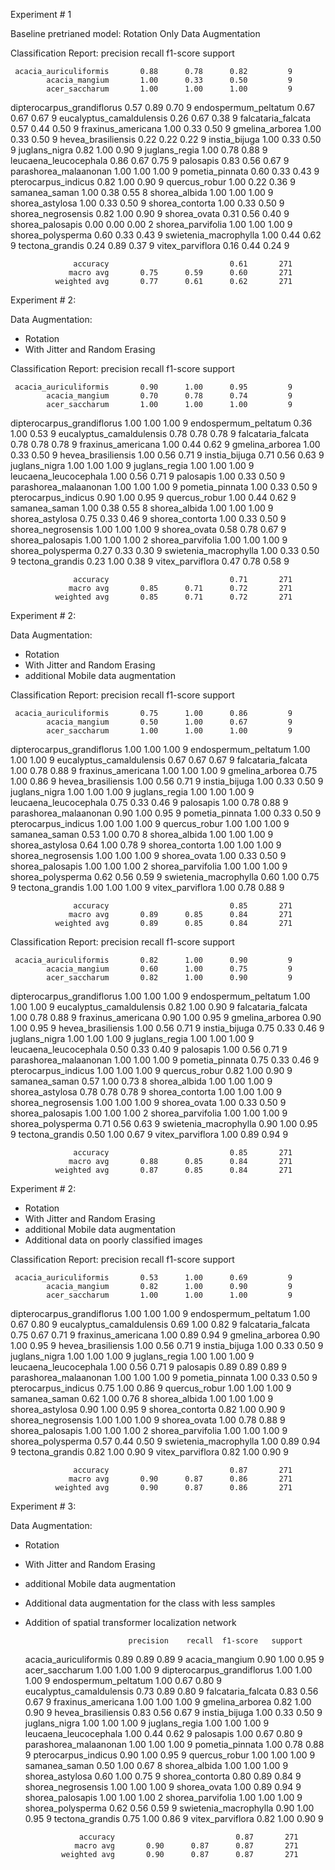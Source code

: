 Experiment # 1

Baseline pretrianed model:
Rotation Only Data Augmentation

Classification Report:
                             precision    recall  f1-score   support

     acacia_auriculiformis       0.88      0.78      0.82         9
            acacia_mangium       1.00      0.33      0.50         9
            acer_saccharum       1.00      1.00      1.00         9
dipterocarpus_grandiflorus       0.57      0.89      0.70         9
      endospermum_peltatum       0.67      0.67      0.67         9
  eucalyptus_camaldulensis       0.26      0.67      0.38         9
        falcataria_falcata       0.57      0.44      0.50         9
        fraxinus_americana       1.00      0.33      0.50         9
           gmelina_arborea       1.00      0.33      0.50         9
        hevea_brasiliensis       0.22      0.22      0.22         9
             instia_bijuga       1.00      0.33      0.50         9
             juglans_nigra       0.82      1.00      0.90         9
             juglans_regia       1.00      0.78      0.88         9
     leucaena_leucocephala       0.86      0.67      0.75         9
                 palosapis       0.83      0.56      0.67         9
     parashorea_malaanonan       1.00      1.00      1.00         9
           pometia_pinnata       0.60      0.33      0.43         9
       pterocarpus_indicus       0.82      1.00      0.90         9
             quercus_robur       1.00      0.22      0.36         9
             samanea_saman       1.00      0.38      0.55         8
             shorea_albida       1.00      1.00      1.00         9
           shorea_astylosa       1.00      0.33      0.50         9
           shorea_contorta       1.00      0.33      0.50         9
        shorea_negrosensis       0.82      1.00      0.90         9
              shorea_ovata       0.31      0.56      0.40         9
          shorea_palosapis       0.00      0.00      0.00         2
         shorea_parvifolia       1.00      1.00      1.00         9
         shorea_polysperma       0.60      0.33      0.43         9
     swietenia_macrophylla       1.00      0.44      0.62         9
           tectona_grandis       0.24      0.89      0.37         9
          vitex_parviflora       0.16      0.44      0.24         9

                  accuracy                           0.61       271
                 macro avg       0.75      0.59      0.60       271
              weighted avg       0.77      0.61      0.62       271

Experiment # 2:

Data Augmentation:

- Rotation
- With Jitter and Random Erasing

Classification Report:
                             precision    recall  f1-score   support

     acacia_auriculiformis       0.90      1.00      0.95         9
            acacia_mangium       0.70      0.78      0.74         9
            acer_saccharum       1.00      1.00      1.00         9
dipterocarpus_grandiflorus       1.00      1.00      1.00         9
      endospermum_peltatum       0.36      1.00      0.53         9
  eucalyptus_camaldulensis       0.78      0.78      0.78         9
        falcataria_falcata       0.78      0.78      0.78         9
        fraxinus_americana       1.00      0.44      0.62         9
           gmelina_arborea       1.00      0.33      0.50         9
        hevea_brasiliensis       1.00      0.56      0.71         9
             instia_bijuga       0.71      0.56      0.63         9
             juglans_nigra       1.00      1.00      1.00         9
             juglans_regia       1.00      1.00      1.00         9
     leucaena_leucocephala       1.00      0.56      0.71         9
                 palosapis       1.00      0.33      0.50         9
     parashorea_malaanonan       1.00      1.00      1.00         9
           pometia_pinnata       1.00      0.33      0.50         9
       pterocarpus_indicus       0.90      1.00      0.95         9
             quercus_robur       1.00      0.44      0.62         9
             samanea_saman       1.00      0.38      0.55         8
             shorea_albida       1.00      1.00      1.00         9
           shorea_astylosa       0.75      0.33      0.46         9
           shorea_contorta       1.00      0.33      0.50         9
        shorea_negrosensis       1.00      1.00      1.00         9
              shorea_ovata       0.58      0.78      0.67         9
          shorea_palosapis       1.00      1.00      1.00         2
         shorea_parvifolia       1.00      1.00      1.00         9
         shorea_polysperma       0.27      0.33      0.30         9
     swietenia_macrophylla       1.00      0.33      0.50         9
           tectona_grandis       0.23      1.00      0.38         9
          vitex_parviflora       0.47      0.78      0.58         9

                  accuracy                           0.71       271
                 macro avg       0.85      0.71      0.72       271
              weighted avg       0.85      0.71      0.72       271

Experiment # 2:

Data Augmentation:

- Rotation
- With Jitter and Random Erasing
- additional Mobile data augmentation

Classification Report:
                             precision    recall  f1-score   support

     acacia_auriculiformis       0.75      1.00      0.86         9
            acacia_mangium       0.50      1.00      0.67         9
            acer_saccharum       1.00      1.00      1.00         9
dipterocarpus_grandiflorus       1.00      1.00      1.00         9
      endospermum_peltatum       1.00      1.00      1.00         9
  eucalyptus_camaldulensis       0.67      0.67      0.67         9
        falcataria_falcata       1.00      0.78      0.88         9
        fraxinus_americana       1.00      1.00      1.00         9
           gmelina_arborea       0.75      1.00      0.86         9
        hevea_brasiliensis       1.00      0.56      0.71         9
             instia_bijuga       1.00      0.33      0.50         9
             juglans_nigra       1.00      1.00      1.00         9
             juglans_regia       1.00      1.00      1.00         9
     leucaena_leucocephala       0.75      0.33      0.46         9
                 palosapis       1.00      0.78      0.88         9
     parashorea_malaanonan       0.90      1.00      0.95         9
           pometia_pinnata       1.00      0.33      0.50         9
       pterocarpus_indicus       1.00      1.00      1.00         9
             quercus_robur       1.00      1.00      1.00         9
             samanea_saman       0.53      1.00      0.70         8
             shorea_albida       1.00      1.00      1.00         9
           shorea_astylosa       0.64      1.00      0.78         9
           shorea_contorta       1.00      1.00      1.00         9
        shorea_negrosensis       1.00      1.00      1.00         9
              shorea_ovata       1.00      0.33      0.50         9
          shorea_palosapis       1.00      1.00      1.00         2
         shorea_parvifolia       1.00      1.00      1.00         9
         shorea_polysperma       0.62      0.56      0.59         9
     swietenia_macrophylla       0.60      1.00      0.75         9
           tectona_grandis       1.00      1.00      1.00         9
          vitex_parviflora       1.00      0.78      0.88         9

                  accuracy                           0.85       271
                 macro avg       0.89      0.85      0.84       271
              weighted avg       0.89      0.85      0.84       271

Classification Report:
                             precision    recall  f1-score   support

     acacia_auriculiformis       0.82      1.00      0.90         9
            acacia_mangium       0.60      1.00      0.75         9
            acer_saccharum       0.82      1.00      0.90         9
dipterocarpus_grandiflorus       1.00      1.00      1.00         9
      endospermum_peltatum       1.00      1.00      1.00         9
  eucalyptus_camaldulensis       0.82      1.00      0.90         9
        falcataria_falcata       1.00      0.78      0.88         9
        fraxinus_americana       0.90      1.00      0.95         9
           gmelina_arborea       0.90      1.00      0.95         9
        hevea_brasiliensis       1.00      0.56      0.71         9
             instia_bijuga       0.75      0.33      0.46         9
             juglans_nigra       1.00      1.00      1.00         9
             juglans_regia       1.00      1.00      1.00         9
     leucaena_leucocephala       0.50      0.33      0.40         9
                 palosapis       1.00      0.56      0.71         9
     parashorea_malaanonan       1.00      1.00      1.00         9
           pometia_pinnata       0.75      0.33      0.46         9
       pterocarpus_indicus       1.00      1.00      1.00         9
             quercus_robur       0.82      1.00      0.90         9
             samanea_saman       0.57      1.00      0.73         8
             shorea_albida       1.00      1.00      1.00         9
           shorea_astylosa       0.78      0.78      0.78         9
           shorea_contorta       1.00      1.00      1.00         9
        shorea_negrosensis       1.00      1.00      1.00         9
              shorea_ovata       1.00      0.33      0.50         9
          shorea_palosapis       1.00      1.00      1.00         2
         shorea_parvifolia       1.00      1.00      1.00         9
         shorea_polysperma       0.71      0.56      0.63         9
     swietenia_macrophylla       0.90      1.00      0.95         9
           tectona_grandis       0.50      1.00      0.67         9
          vitex_parviflora       1.00      0.89      0.94         9

                  accuracy                           0.85       271
                 macro avg       0.88      0.85      0.84       271
              weighted avg       0.87      0.85      0.84       271

Experiment # 2:

- Rotation
- With Jitter and Random Erasing
- additional Mobile data augmentation
- Additional data on poorly classified images

Classification Report:
                             precision    recall  f1-score   support

     acacia_auriculiformis       0.53      1.00      0.69         9
            acacia_mangium       0.82      1.00      0.90         9
            acer_saccharum       1.00      1.00      1.00         9
dipterocarpus_grandiflorus       1.00      1.00      1.00         9
      endospermum_peltatum       1.00      0.67      0.80         9
  eucalyptus_camaldulensis       0.69      1.00      0.82         9
        falcataria_falcata       0.75      0.67      0.71         9
        fraxinus_americana       1.00      0.89      0.94         9
           gmelina_arborea       0.90      1.00      0.95         9
        hevea_brasiliensis       1.00      0.56      0.71         9
             instia_bijuga       1.00      0.33      0.50         9
             juglans_nigra       1.00      1.00      1.00         9
             juglans_regia       1.00      1.00      1.00         9
     leucaena_leucocephala       1.00      0.56      0.71         9
                 palosapis       0.89      0.89      0.89         9
     parashorea_malaanonan       1.00      1.00      1.00         9
           pometia_pinnata       1.00      0.33      0.50         9
       pterocarpus_indicus       0.75      1.00      0.86         9
             quercus_robur       1.00      1.00      1.00         9
             samanea_saman       0.62      1.00      0.76         8
             shorea_albida       1.00      1.00      1.00         9
           shorea_astylosa       0.90      1.00      0.95         9
           shorea_contorta       0.82      1.00      0.90         9
        shorea_negrosensis       1.00      1.00      1.00         9
              shorea_ovata       1.00      0.78      0.88         9
          shorea_palosapis       1.00      1.00      1.00         2
         shorea_parvifolia       1.00      1.00      1.00         9
         shorea_polysperma       0.57      0.44      0.50         9
     swietenia_macrophylla       1.00      0.89      0.94         9
           tectona_grandis       0.82      1.00      0.90         9
          vitex_parviflora       0.82      1.00      0.90         9

                  accuracy                           0.87       271
                 macro avg       0.90      0.87      0.86       271
              weighted avg       0.90      0.87      0.86       271

Experiment # 3:

Data Augmentation:

- Rotation
- With Jitter and Random Erasing
- additional Mobile data augmentation
- Additional data augmentation for the class with less samples
- Addition of spatial transformer localization network

                             precision    recall  f1-score   support

     acacia_auriculiformis       0.89      0.89      0.89         9
            acacia_mangium       0.90      1.00      0.95         9
            acer_saccharum       1.00      1.00      1.00         9
dipterocarpus_grandiflorus       1.00      1.00      1.00         9
      endospermum_peltatum       1.00      0.67      0.80         9
  eucalyptus_camaldulensis       0.73      0.89      0.80         9
        falcataria_falcata       0.83      0.56      0.67         9
        fraxinus_americana       1.00      1.00      1.00         9
           gmelina_arborea       0.82      1.00      0.90         9
        hevea_brasiliensis       0.83      0.56      0.67         9
             instia_bijuga       1.00      0.33      0.50         9
             juglans_nigra       1.00      1.00      1.00         9
             juglans_regia       1.00      1.00      1.00         9
     leucaena_leucocephala       1.00      0.44      0.62         9
                 palosapis       1.00      0.67      0.80         9
     parashorea_malaanonan       1.00      1.00      1.00         9
           pometia_pinnata       1.00      0.78      0.88         9
       pterocarpus_indicus       0.90      1.00      0.95         9
             quercus_robur       1.00      1.00      1.00         9
             samanea_saman       0.50      1.00      0.67         8
             shorea_albida       1.00      1.00      1.00         9
           shorea_astylosa       0.60      1.00      0.75         9
           shorea_contorta       0.80      0.89      0.84         9
        shorea_negrosensis       1.00      1.00      1.00         9
              shorea_ovata       1.00      0.89      0.94         9
          shorea_palosapis       1.00      1.00      1.00         2
         shorea_parvifolia       1.00      1.00      1.00         9
         shorea_polysperma       0.62      0.56      0.59         9
     swietenia_macrophylla       0.90      1.00      0.95         9
           tectona_grandis       0.75      1.00      0.86         9
          vitex_parviflora       0.82      1.00      0.90         9

                  accuracy                           0.87       271
                 macro avg       0.90      0.87      0.87       271
              weighted avg       0.90      0.87      0.87       271